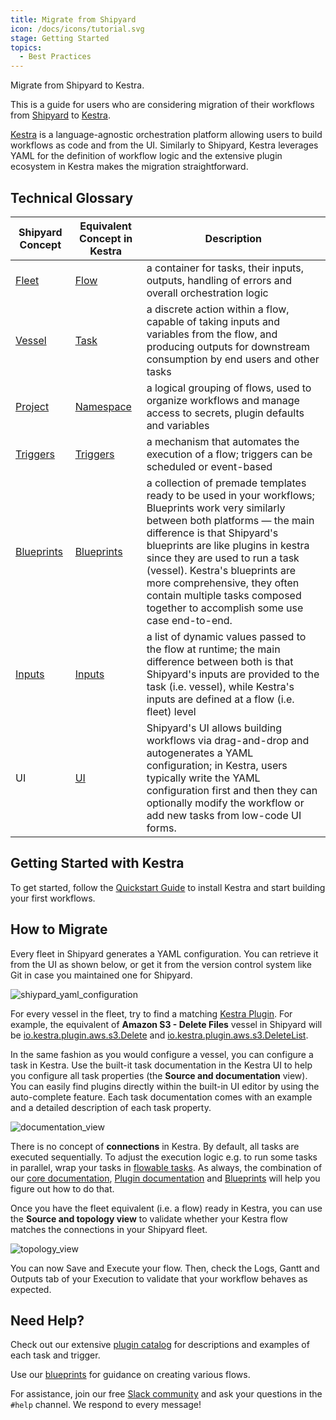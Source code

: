 ```yaml
---
title: Migrate from Shipyard
icon: /docs/icons/tutorial.svg
stage: Getting Started 
topics:
  - Best Practices
---
```


Migrate from Shipyard to Kestra.

This is a guide for users who are considering migration of their workflows from [Shipyard](https://www.shipyardapp.com/) to [Kestra](https://kestra.io/).

[Kestra](https://kestra.io/) is a language-agnostic orchestration platform allowing users to build workflows as code and from the UI. Similarly to Shipyard, Kestra leverages YAML for the definition of workflow logic and the extensive plugin ecosystem in Kestra makes the migration straightforward. 

## Technical Glossary

| Shipyard Concept | Equivalent Concept in Kestra | Description                                                                                                                                                                                                                                                |
|------------------|------------------------------|------------------------------------------------------------------------------------------------------------------------------------------------------------------------------------------------------------------------------------------------------------|
| [Fleet](https://www.shipyardapp.com/docs/reference/fleets/fleets-overview/)            | [Flow](/docs/workflow-components/flow)        | a container for tasks, their inputs, outputs, handling of errors and overall orchestration logic                                                                                                                                                           |
| [Vessel](https://www.shipyardapp.com/docs/reference/vessels/)           | [Task](/docs/workflow-components/tasks)       | a discrete action within a flow, capable of taking inputs and variables from the flow, and producing outputs for downstream consumption by end users and other tasks                                                                                       |
| [Project](https://www.shipyardapp.com/docs/reference/projects/)          | [Namespace](/docs/workflow-components/namespace)  | a logical grouping of flows, used to organize workflows and manage access to secrets, plugin defaults and variables                                                                                                                                       |
| [Triggers](https://www.shipyardapp.com/docs/reference/triggers/triggers-overview/)         |  [Triggers](/docs/workflow-components/triggers)                   | a mechanism that automates the execution of a flow; triggers can be scheduled or event-based                                                                                                                                                              |
| [Blueprints](https://www.shipyardapp.com/docs/blueprint-library/)         |  [Blueprints](/blueprints/)                   | a collection of premade templates ready to be used in your workflows; Blueprints work very similarly between both platforms — the main difference is that Shipyard's blueprints are like plugins in kestra since they are used to run a task (vessel). Kestra's blueprints are more comprehensive, they often contain multiple tasks composed together to accomplish some use case end-to-end.                                                                                                    |
| [Inputs](https://www.shipyardapp.com/docs/reference/inputs/)         |  [Inputs](https://kestra.io/docs/workflow-components/inputs)                   | a list of dynamic values passed to the flow at runtime; the main difference between both is that Shipyard's inputs are provided to the task (i.e. vessel), while Kestra's inputs are defined at a flow (i.e. fleet) level                                                                                                    |
| UI               | [UI](../01.getting-started/15.ui.md)         | Shipyard's UI allows building workflows via drag-and-drop and autogenerates a YAML configuration; in Kestra, users typically write the YAML configuration first and then they can optionally modify the workflow or add new tasks from low-code UI forms.  |

## Getting Started with Kestra

To get started, follow the [Quickstart Guide](../01.getting-started/01.quickstart.md) to install Kestra and start building your first workflows.

## How to Migrate

Every fleet in Shipyard generates a YAML configuration. You can retrieve it from the UI as shown below, or get it from the version control system like Git in case you maintained one for Shipyard.

![shiypard_yaml_configuration](../../how-to-guides/shipyard-migration/shipyard_yaml_configuration.png)

For every vessel in the fleet, try to find a matching [Kestra Plugin](/plugins). For example, the equivalent of **Amazon S3 - Delete Files** vessel in Shipyard will be [io.kestra.plugin.aws.s3.Delete](/plugins/plugin-aws/tasks/s3/io.kestra.plugin.aws.s3.delete) and [io.kestra.plugin.aws.s3.DeleteList](/plugins/plugin-aws/tasks/s3/io.kestra.plugin.aws.s3.deletelist).

In the same fashion as you would configure a vessel, you can configure a task in Kestra. Use the built-it task documentation in the Kestra UI to help you configure all task properties (the **Source and documentation** view). You can easily find plugins directly within the built-in UI editor by using the auto-complete feature. Each task documentation comes with an example and a detailed description of each task property.

![documentation_view](docs/how-to-guides/shipyard-migration/documentation_view.png)

There is no concept of **connections** in Kestra. By default, all tasks are executed sequentially. To adjust the execution logic e.g. to run some tasks in parallel, wrap your tasks in [flowable tasks](../04.workflow-components/01.tasks/00.flowable-tasks.md). As always, the combination of our [core documentation](../index.md), [Plugin documentation](/plugins) and [Blueprints](/blueprints) will help you figure out how to do that.

Once you have the fleet equivalent (i.e. a flow) ready in Kestra, you can use the **Source and topology view** to validate whether your Kestra flow matches the connections in your Shipyard fleet.

![topology_view](docs/how-to-guides/shipyard-migration/topology_view.png)

You can now Save and Execute your flow. Then, check the Logs, Gantt and Outputs tab of your Execution to validate that your workflow behaves as expected.

## Need Help?

Check out our extensive [plugin catalog](/plugins) for descriptions and examples of each task and trigger.

Use our [blueprints](/blueprints) for guidance on creating various flows.

For assistance, join our free [Slack community](/slack) and ask your questions in the `#help` channel. We respond to every message!


